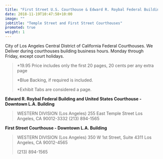 ```yaml
---
title: "First Street U.S. Courthouse & Edward R. Roybal Federal Building and United States Courthouse $19.95"
date: 2018-11-19T10:47:58+10:00
image: ""
jobtitle: "Temple Street and First Street Courthouses"
promoted: true
weight: 1
---
```


City of Los Angeles Central District of California Federal Courthouses.
We Deliver during courthouses building business hours. Monday through Friday, except court holidays.


> *19.95 Price includes only the first 20 pages, 20 cents per any extra page
> 
> *Blue Backing, if required is included.
>
> *Exhibit Tabs are considered a page. 



<strong> Edward R. Roybal Federal Building and United States Courthouse - Downtown L.A. Building </strong>


>  WESTERN DIVISION (Los Angeles)
>  255 East Temple Street
>  Los Angeles, CA 90012-3332
>  (213) 894-1565


<strong> First Street Courthouse - Downtown L.A. Building </strong>


>  WESTERN DIVISION (Los Angeles)
>  350 W 1st Street, Suite 4311
>  Los Angeles, CA 90012-4565
>
>  (213) 894-1565